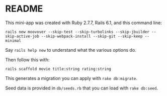 # README

This mini-app was created with Ruby 2.7.7, Rails 6.1, and this command
line:

`rails new moovover --skip-test --skip-turbolinks --skip-jbuilder --skip-active-job --skip-webpack-install --skip-git --skip-keep --minimal`

Say `rails help new` to understand what the various options do.

Then follow this with:

`rails scaffold movie title:string rating:string`

This generates a migration you can apply with `rake db:migrate`.

Seed data is provided in `db/seeds.rb` that you can load with `rake db:seed`.


